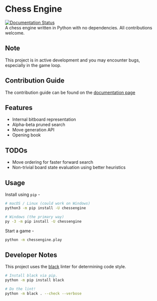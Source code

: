 # Chess Engine
[![Documentation Status](https://readthedocs.org/projects/chessengine/badge/?version=latest)](https://chessengine.readthedocs.io/en/latest/?badge=latest)  
A chess engine written in Python with no dependencies. All contributions welcome.

## Note
This project is in active development and you may encounter bugs, especially in the game loop. 

## Contribution Guide
The contribution guide can be found on the [documentation page](https://chessengine.readthedocs.io/en/latest/contributing.html)

## Features
- Internal bitboard representation
- Alpha-beta pruned search
- Move generation API
- Opening book

## TODOs
- Move ordering for faster forward search
- Non-trivial board state evaluation using better heuristics

## Usage
Install using `pip` -  
```bash
# macOS / Linux (could work on Windows)
python3 -m pip install -U chessengine

# Windows (the primary way)
py -3 -m pip install -U chessengine
```

Start a game -  
```bash
python -m chessengine.play 
```

## Developer Notes
This project uses the [black](https://flake8.pycqa.org) linter for determining code style.
```bash
# Install black via pip.
python -m pip install black

# Do the lint!
python -m black . --check --verbose
```